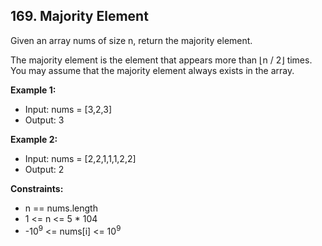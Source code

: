 ## 169. Majority Element

Given an array nums of size n, return the majority element.

The majority element is the element that appears more than ⌊n / 2⌋ times. You may assume that the majority element always exists in the array.

**Example 1:**

- Input: nums = [3,2,3]
- Output: 3

**Example 2:**

- Input: nums = [2,2,1,1,1,2,2]
- Output: 2

**Constraints:**

- n == nums.length
- 1 <= n <= 5 \* 104
- -10<sup>9</sup> <= nums[i] <= 10<sup>9</sup>
